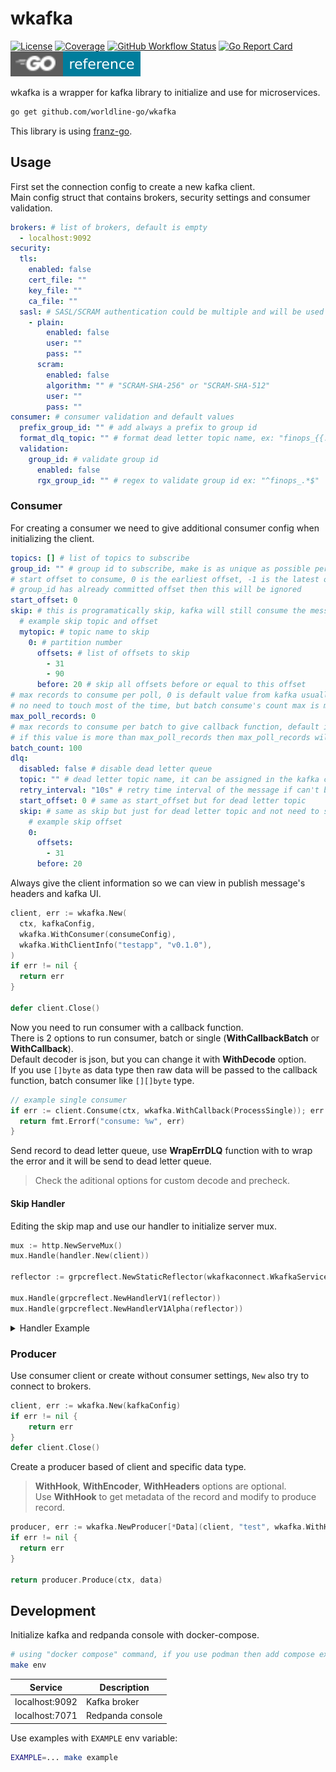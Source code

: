# wkafka

[![License](https://img.shields.io/github/license/worldline-go/wkafka?color=red&style=flat-square)](https://raw.githubusercontent.com/worldline-go/wkafka/main/LICENSE)
[![Coverage](https://img.shields.io/sonar/coverage/worldline-go_wkafka?logo=sonarcloud&server=https%3A%2F%2Fsonarcloud.io&style=flat-square)](https://sonarcloud.io/summary/overall?id=worldline-go_wkafka)
[![GitHub Workflow Status](https://img.shields.io/github/actions/workflow/status/worldline-go/wkafka/test.yml?branch=main&logo=github&style=flat-square&label=ci)](https://github.com/worldline-go/wkafka/actions)
[![Go Report Card](https://goreportcard.com/badge/github.com/worldline-go/wkafka?style=flat-square)](https://goreportcard.com/report/github.com/worldline-go/wkafka)
[![Go PKG](https://raw.githubusercontent.com/worldline-go/guide/main/badge/custom/reference.svg)](https://pkg.go.dev/github.com/worldline-go/wkafka)

wkafka is a wrapper for kafka library to initialize and use for microservices.

```sh
go get github.com/worldline-go/wkafka
```

This library is using [franz-go](https://github.com/twmb/franz-go).

## Usage

First set the connection config to create a new kafka client.  
Main config struct that contains brokers, security settings and consumer validation.

```yaml
brokers: # list of brokers, default is empty
  - localhost:9092
security:
  tls:
    enabled: false
    cert_file: ""
    key_file: ""
    ca_file: ""
  sasl: # SASL/SCRAM authentication could be multiple and will be used in order
    - plain:
        enabled: false
        user: ""
        pass: ""
      scram:
        enabled: false
        algorithm: "" # "SCRAM-SHA-256" or "SCRAM-SHA-512"
        user: ""
        pass: ""
consumer: # consumer validation and default values
  prefix_group_id: "" # add always a prefix to group id
  format_dlq_topic: "" # format dead letter topic name, ex: "finops_{{.AppName}}_dlq"
  validation:
    group_id: # validate group id
      enabled: false
      rgx_group_id: "" # regex to validate group id ex: "^finops_.*$"
```

### Consumer

For creating a consumer we need to give additional consumer config when initializing the client.

```yaml
topics: [] # list of topics to subscribe
group_id: "" # group id to subscribe, make is as unique as possible per service
# start offset to consume, 0 is the earliest offset, -1 is the latest offset and more than 0 is the offset number
# group_id has already committed offset then this will be ignored
start_offset: 0
skip: # this is programatically skip, kafka will still consume the message
  # example skip topic and offset
  mytopic: # topic name to skip
    0: # partition number
      offsets: # list of offsets to skip
        - 31
        - 90
      before: 20 # skip all offsets before or equal to this offset
# max records to consume per poll, 0 is default value from kafka usually 500
# no need to touch most of the time, but batch consume's count max is max_poll_records
max_poll_records: 0 
# max records to consume per batch to give callback function, default is 100
# if this value is more than max_poll_records then max_poll_records will be used
batch_count: 100
dlq:
  disabled: false # disable dead letter queue
  topic: "" # dead letter topic name, it can be assigned in the kafka config's format_dlq_topic
  retry_interval: "10s" # retry time interval of the message if can't be processed, default is 10s
  start_offset: 0 # same as start_offset but for dead letter topic
  skip: # same as skip but just for dead letter topic and not need to specify topic name
    # example skip offset
    0:
      offsets:
        - 31
      before: 20
```

Always give the client information so we can view in publish message's headers and kafka UI.

```go
client, err := wkafka.New(
  ctx, kafkaConfig,
  wkafka.WithConsumer(consumeConfig),
  wkafka.WithClientInfo("testapp", "v0.1.0"),
)
if err != nil {
  return err
}

defer client.Close()
```

Now you need to run consumer with a callback function.  
There is 2 options to run consumer, batch or single (__WithCallbackBatch__ or __WithCallback__).  
Default decoder is json, but you can change it with __WithDecode__ option.  
If you use `[]byte` as data type then raw data will be passed to the callback function, batch consumer like `[][]byte` type.

```go
// example single consumer
if err := client.Consume(ctx, wkafka.WithCallback(ProcessSingle)); err != nil {
  return fmt.Errorf("consume: %w", err)
}
```

Send record to dead letter queue, use __WrapErrDLQ__ function with to wrap the error and it will be send to dead letter queue.

> Check the aditional options for custom decode and precheck.


#### Skip Handler

Editing the skip map and use our handler to initialize server mux.

```go
mux := http.NewServeMux()
mux.Handle(handler.New(client))

reflector := grpcreflect.NewStaticReflector(wkafkaconnect.WkafkaServiceName)

mux.Handle(grpcreflect.NewHandlerV1(reflector))
mux.Handle(grpcreflect.NewHandlerV1Alpha(reflector))
```

<details><summary>Handler Example</summary>

```sh
make env

# run the example
EXAMPLE=consumer_single_handler make example
```

Add messages in here to skip the message http://localhost:7071

Go to this side for grpcUI http://localhost:8082/#/grpc/wkafka

</details>

### Producer

Use consumer client or create without consumer settings, `New` also try to connect to brokers.

```go
client, err := wkafka.New(kafkaConfig)
if err != nil {
    return err
}
defer client.Close()
```

Create a producer based of client and specific data type.

> __WithHook__, __WithEncoder__, __WithHeaders__ options are optional.  
> Use __WithHook__ to get metadata of the record and modify to produce record.

```go
producer, err := wkafka.NewProducer[*Data](client, "test", wkafka.WithHook(ProduceHook))
if err != nil {
  return err
}

return producer.Produce(ctx, data)
```

## Development

Initialize kafka and redpanda console with docker-compose.

```sh
# using "docker compose" command, if you use podman then add compose extension and link docker with podman binary
make env
```

| Service        | Description      |
| -------------- | ---------------- |
| localhost:9092 | Kafka broker     |
| localhost:7071 | Redpanda console |

Use examples with `EXAMPLE` env variable:

```sh
EXAMPLE=... make example
```
